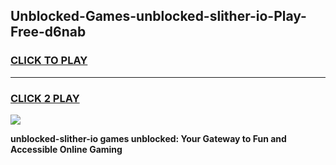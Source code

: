 
## Unblocked-Games-unblocked-slither-io-Play-Free-d6nab
<h3>
<a href="https://premium76.site?title=unblocked-slither-io&ref=18A1">CLICK TO PLAY</a></h3>
<hr>

<h3>
<a href="https://premium76.site?title=unblocked-slither-io&ref=18A1">CLICK 2 PLAY</a>
  
</h3>

<a href="https://premium76.site?title=unblocked-slither-io&ref=18A1"><img src="https://clearcache.store/games.png"></a>


**unblocked-slither-io games unblocked: Your Gateway to Fun and Accessible Online Gaming**

